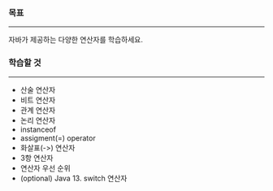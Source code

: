 ### 목표
-------------
자바가 제공하는 다양한 연산자를 학습하세요.

### 학습할 것
-----------
* 산술 연산자
* 비트 연산자
* 관계 연산자
* 논리 연산자
* instanceof
* assigment(=) operator
* 화살표(->) 연산자
* 3항 연산자
* 연산자 우선 순위
* (optional) Java 13. switch 연산자

